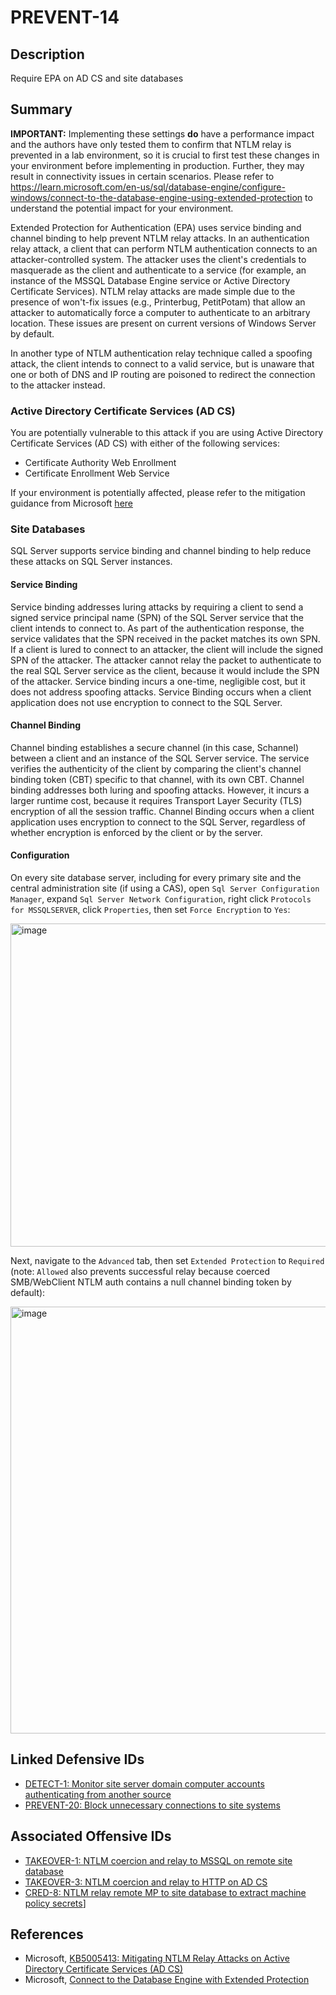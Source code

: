 # PREVENT-14

## Description
Require EPA on AD CS and site databases

## Summary
**IMPORTANT:** Implementing these settings **do** have a performance impact and the authors have only tested them to confirm that NTLM relay is prevented in a lab environment, so it is crucial to first test these changes in your environment before implementing in production. Further, they may result in connectivity issues in certain scenarios. Please refer to https://learn.microsoft.com/en-us/sql/database-engine/configure-windows/connect-to-the-database-engine-using-extended-protection to understand the potential impact for your environment.

Extended Protection for Authentication (EPA) uses service binding and channel binding to help prevent NTLM relay attacks. In an authentication relay attack, a client that can perform NTLM authentication connects to an attacker-controlled system. The attacker uses the client's credentials to masquerade as the client and authenticate to a service (for example, an instance of the MSSQL Database Engine service or Active Directory Certificate Services). NTLM relay attacks are made simple due to the presence of won't-fix issues (e.g., Printerbug, PetitPotam) that allow an attacker to automatically force a computer to authenticate to an arbitrary location. These issues are present on current versions of Windows Server by default.

In another type of NTLM authentication relay technique called a spoofing attack, the client intends to connect to a valid service, but is unaware that one or both of DNS and IP routing are poisoned to redirect the connection to the attacker instead.

### Active Directory Certificate Services (AD CS)
You are potentially vulnerable to this attack if you are using Active Directory Certificate Services (AD CS) with either of the following services: 
- Certificate Authority Web Enrollment
- Certificate Enrollment Web Service

If your environment is potentially affected, please refer to the mitigation guidance from Microsoft [here](https://support.microsoft.com/en-us/topic/kb5005413-mitigating-ntlm-relay-attacks-on-active-directory-certificate-services-ad-cs-3612b773-4043-4aa9-b23d-b87910cd3429)

### Site Databases
SQL Server supports service binding and channel binding to help reduce these attacks on SQL Server instances. 

#### Service Binding
Service binding addresses luring attacks by requiring a client to send a signed service principal name (SPN) of the SQL Server service that the client intends to connect to. As part of the authentication response, the service validates that the SPN received in the packet matches its own SPN. If a client is lured to connect to an attacker, the client will include the signed SPN of the attacker. The attacker cannot relay the packet to authenticate to the real SQL Server service as the client, because it would include the SPN of the attacker. Service binding incurs a one-time, negligible cost, but it does not address spoofing attacks. Service Binding occurs when a client application does not use encryption to connect to the SQL Server.

#### Channel Binding
Channel binding establishes a secure channel (in this case, Schannel) between a client and an instance of the SQL Server service. The service verifies the authenticity of the client by comparing the client's channel binding token (CBT) specific to that channel, with its own CBT. Channel binding addresses both luring and spoofing attacks. However, it incurs a larger runtime cost, because it requires Transport Layer Security (TLS) encryption of all the session traffic. Channel Binding occurs when a client application uses encryption to connect to the SQL Server, regardless of whether encryption is enforced by the client or by the server.

#### Configuration
On every site database server, including for every primary site and the central administration site (if using a CAS), open `Sql Server Configuration Manager`, expand `Sql Server Network Configuration`, right click `Protocols for MSSQLSERVER`, click `Properties`, then set `Force Encryption` to `Yes`:

<img width="517" alt="image" src="https://github.com/user-attachments/assets/9b2ce3bb-2974-49ef-b8a4-61c9831ab7d7">

Next, navigate to the `Advanced` tab, then set `Extended Protection` to `Required` (note: `Allowed` also prevents successful relay because coerced SMB/WebClient NTLM auth contains a null channel binding token by default): 

<img width="683" alt="image" src="https://github.com/subat0mik/Misconfiguration-Manager/assets/30671833/85cbbb4d-53c8-4a7c-bc59-a93834e13145">

## Linked Defensive IDs
- [DETECT-1: Monitor site server domain computer accounts authenticating from another source](../../../defense-techniques/DETECT/DETECT-1/detect-1_description.md)
- [PREVENT-20: Block unnecessary connections to site systems](../../../defense-techniques/PREVENT/PREVENT-20/prevent-20_description.md)

## Associated Offensive IDs
- [TAKEOVER-1: NTLM coercion and relay to MSSQL on remote site database](../../../attack-techniques/TAKEOVER/TAKEOVER-1/takeover-1_description.md)
- [TAKEOVER-3: NTLM coercion and relay to HTTP on AD CS](../../../attack-techniques/TAKEOVER/TAKEOVER-3/takeover-3_description.md)
- [CRED-8: NTLM relay remote MP to site database to extract machine policy secrets](../../../attack-techniques/CRED/CRED-8/cred-8_description.md)]

## References
- Microsoft, [KB5005413: Mitigating NTLM Relay Attacks on Active Directory Certificate Services (AD CS)](https://support.microsoft.com/en-us/topic/kb5005413-mitigating-ntlm-relay-attacks-on-active-directory-certificate-services-ad-cs-3612b773-4043-4aa9-b23d-b87910cd3429)
- Microsoft, [Connect to the Database Engine with Extended Protection](https://learn.microsoft.com/en-us/sql/database-engine/configure-windows/connect-to-the-database-engine-using-extended-protection)

